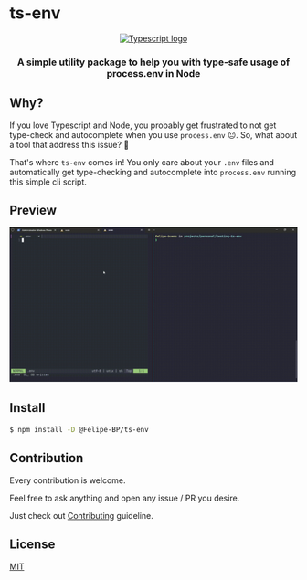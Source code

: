 # ts-env

<p align="center">
  <a href="https://www.typescriptlang.org" target="blank"><img src="https://cdn.iconscout.com/icon/free/png-512/typescript-1174965.png" width="110" alt="Typescript logo" /></a>
</p>

<h3 align="center">
    A simple utility package to help you with type-safe usage of process.env in Node
</h3>

## Why?

If you love Typescript and Node, you probably get frustrated to not get type-check and autocomplete when you use
`process.env` 😐. So, what about a tool that address this issue? 🚀

That's where `ts-env` comes in! You only care about your `.env` files and automatically get type-checking and autocomplete into `process.env` running this simple cli script.

## Preview

![preview](./public/ts-env.gif)

## Install

```bash
$ npm install -D @Felipe-BP/ts-env

```
## Contribution

Every contribution is welcome.

Feel free to ask anything and open any issue / PR you desire.

Just check out [Contributing](./CONTRIBUTING.md) guideline.

## License

[MIT](./LICENSE)
